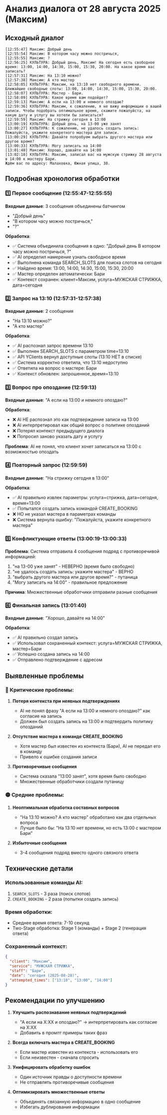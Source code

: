 # Анализ диалога от 28 августа 2025 (Максим)

## Исходный диалог
```
[12:55:47] Максим: Добрый день
[12:55:54] Максим: В котором часу можно постричься,
[12:55:55] Максим: ?
[12:56:25] КУЛЬТУРА: Добрый день, Максим! На сегодня есть свободное время: 13:00, 14:00, 14:30, 15:00, 15:30, 20:00. На какое время вас записать?
[12:57:31] Максим: На 13:10 можно?
[12:57:38] Максим: А кто мастер
[12:58:05] КУЛЬТУРА: Максим, на 13:10 нет свободного времени. Ближайшие свободные слоты: 13:00, 14:00, 14:30, 15:00, 15:30, 20:00.
[12:58:07] КУЛЬТУРА: Мастер - Бари.
[12:58:09] КУЛЬТУРА: Какое время вам подойдет?
[12:59:13] Максим: А если на 13:00 и немного опоздаю?
[12:59:36] КУЛЬТУРА: Максим, к сожалению, я не вижу информации о вашей записи. Чтобы подобрать оптимальное время, скажите пожалуйста, на какую дату и услугу вы хотели бы записаться?
[12:59:59] Максим: На стрижку сегодня в 13:00
[13:00:19] КУЛЬТУРА: Добрый день, на 13-00 уже занят
[13:00:27] КУЛЬТУРА: К сожалению, не удалось создать запись: Пожалуйста, укажите конкретного мастера для записи.
[13:00:29] КУЛЬТУРА: Давайте попробуем выбрать другого мастера или другое время?
[13:00:33] КУЛЬТУРА: Могу записать на 14:00
[13:01:40] Максим: Хорошо, давайте на 14:00
[13:02:10] КУЛЬТУРА: Максим, записал вас на мужскую стрижку 28 августа в 14:00 к мастеру Бари.
Ждём вас по адресу: Малаховка, Южная улица, 38.
```

## Подробная хронология обработки

### 1️⃣ Первое сообщение (12:55:47-12:55:55)
**Входные данные**: 3 сообщения объединены батчингом
- "Добрый день"
- "В котором часу можно постричься,"
- "?"

**Обработка**: 
- ✅ Система объединила сообщения в одно: "Добрый день В котором часу можно постричься, ?"
- ✅ AI определил намерение узнать свободное время
- ✅ Выполнена команда SEARCH_SLOTS для поиска слотов на сегодня
- ✅ Найдено время: 13:00, 14:00, 14:30, 15:00, 15:30, 20:00
- ✅ Мастер определен автоматически: Бари
- ✅ Контекст сохранен: клиент=Максим, услуга=МУЖСКАЯ СТРИЖКА, дата=сегодня

### 2️⃣ Запрос на 13:10 (12:57:31-12:57:38)
**Входные данные**: 2 сообщения
- "На 13:10 можно?"
- "А кто мастер"

**Обработка**:
- ✅ AI распознал запрос времени 13:10
- ✅ Выполнен SEARCH_SLOTS с параметром time=13:10
- ✅ API YClients вернул доступные слоты (13:10 НЕТ в списке)
- ✅ Система корректно ответила, что 13:10 недоступно
- ✅ Ответила на вопрос о мастере: Бари
- ✅ Контекст обновлен: запрошенное_время=13:10

### 3️⃣ Вопрос про опоздание (12:59:13)
**Входные данные**: "А если на 13:00 и немного опоздаю?"

**Обработка**:
- ❌ AI НЕ распознал это как подтверждение записи на 13:00
- ❌ AI интерпретировал как общий вопрос о политике опозданий
- ❌ Потерял контекст предыдущего диалога
- ❌ Попросил заново указать дату и услугу

**Проблема**: AI не понял, что клиент хочет записаться на 13:00 с возможностью опоздать

### 4️⃣ Повторный запрос (12:59:59)
**Входные данные**: "На стрижку сегодня в 13:00"

**Обработка**:
- ✅ AI правильно извлек параметры: услуга=стрижка, дата=сегодня, время=13:00
- ✅ Попытался создать запись командой CREATE_BOOKING
- ❌ НО не указал мастера в параметрах команды
- ❌ Система вернула ошибку: "Пожалуйста, укажите конкретного мастера"

### 5️⃣ Конфликтующие ответы (13:00:19-13:00:33)
**Проблема**: Система отправила 4 сообщения подряд с противоречивой информацией:
1. "на 13-00 уже занят" - НЕВЕРНО (время было свободно)
2. "не удалось создать запись: укажите мастера" - ВЕРНО
3. "выбрать другого мастера или другое время?" - путаница
4. "Могу записать на 14:00" - правильное предложение

**Причина**: Множественные обработчики отправили разные сообщения

### 6️⃣ Финальная запись (13:01:40)
**Входные данные**: "Хорошо, давайте на 14:00"

**Обработка**:
- ✅ AI правильно создал запись
- ✅ Использовал сохраненный контекст: услуга=МУЖСКАЯ СТРИЖКА, мастер=Бари
- ✅ Успешно создана запись на 14:00
- ✅ Отправлено подтверждение с адресом

## Выявленные проблемы

### 🔴 Критические проблемы:

1. **Потеря контекста при неявных подтверждениях**
   - AI не понял фразу "А если на 13:00 и немного опоздаю?" как согласие на запись
   - Должен был создать запись на 13:00 и подтвердить политику опозданий

2. **Отсутствие мастера в команде CREATE_BOOKING**
   - Хотя мастер был известен из контекста (Бари), AI не передал его в команду
   - Привело к ошибке создания записи

3. **Противоречивые сообщения**
   - Система сказала "13:00 занят", хотя время было свободно
   - Множественные обработчики создали путаницу

### 🟡 Средние проблемы:

1. **Неоптимальная обработка составных вопросов**
   - "На 13:10 можно? А кто мастер" обработано как два отдельных вопроса
   - Лучше было бы: "На 13:10 нет времени, но есть 13:00 с мастером Бари"

2. **Избыточные сообщения**
   - 3-4 сообщения подряд вместо одного связного ответа

## Технические детали

### Использованные команды AI:
1. `SEARCH_SLOTS` - 3 раза (поиск слотов)
2. `CREATE_BOOKING` - 2 раза (попытки создать запись)

### Время обработки:
- Среднее время ответа: 7-10 секунд
- Two-Stage обработка: Stage 1 (команды) + Stage 2 (генерация ответа)

### Сохраненный контекст:
```json
{
  "client": "Максим",
  "service": "МУЖСКАЯ СТРИЖКА",
  "staff": "Бари",
  "date": "сегодня (2025-08-28)",
  "attempted_times": ["13:10", "13:00", "14:00"]
}
```

## Рекомендации по улучшению

1. **Улучшить распознавание неявных подтверждений**
   - "А если на X:XX и опоздаю?" → интерпретировать как согласие на X:XX
   - Добавить в промпт примеры таких фраз

2. **Всегда включать мастера в CREATE_BOOKING**
   - Если мастер известен из контекста - использовать его
   - Если неизвестен - сначала спросить

3. **Унифицировать обработку ошибок**
   - Один источник правды о доступности времени
   - Не отправлять противоречивые сообщения

4. **Оптимизировать множественные ответы**
   - Объединять связанную информацию в одно сообщение
   - Избегать дублирования информации